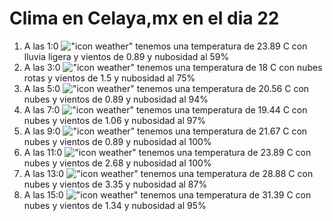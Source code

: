 # Clima en Celaya,mx en el dia 22

1. A las 1:0 !["icon weather"](http://openweathermap.org/img/w/10n.png) tenemos una temperatura de 23.89 C con lluvia ligera y  vientos de 0.89 y nubosidad al 59%
1. A las 3:0 !["icon weather"](http://openweathermap.org/img/w/04n.png) tenemos una temperatura de 18 C con nubes rotas y  vientos de 1.5 y nubosidad al 75%
1. A las 5:0 !["icon weather"](http://openweathermap.org/img/w/04n.png) tenemos una temperatura de 20.56 C con nubes y  vientos de 0.89 y nubosidad al 94%
1. A las 7:0 !["icon weather"](http://openweathermap.org/img/w/04n.png) tenemos una temperatura de 19.44 C con nubes y  vientos de 1.06 y nubosidad al 97%
1. A las 9:0 !["icon weather"](http://openweathermap.org/img/w/04d.png) tenemos una temperatura de 21.67 C con nubes y  vientos de 0.89 y nubosidad al 100%
1. A las 11:0 !["icon weather"](http://openweathermap.org/img/w/04d.png) tenemos una temperatura de 23.89 C con nubes y  vientos de 2.68 y nubosidad al 100%
1. A las 13:0 !["icon weather"](http://openweathermap.org/img/w/04d.png) tenemos una temperatura de 28.88 C con nubes y  vientos de 3.35 y nubosidad al 87%
1. A las 15:0 !["icon weather"](http://openweathermap.org/img/w/04d.png) tenemos una temperatura de 31.39 C con nubes y  vientos de 1.34 y nubosidad al 95%
